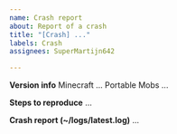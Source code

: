 ```yaml
---
name: Crash report
about: Report of a crash
title: "[Crash] ..."
labels: Crash
assignees: SuperMartijn642

---
```


**Version info**
Minecraft ...
Portable Mobs ...

**Steps to reproduce**
...

**Crash report (~/logs/latest.log)** 
...
